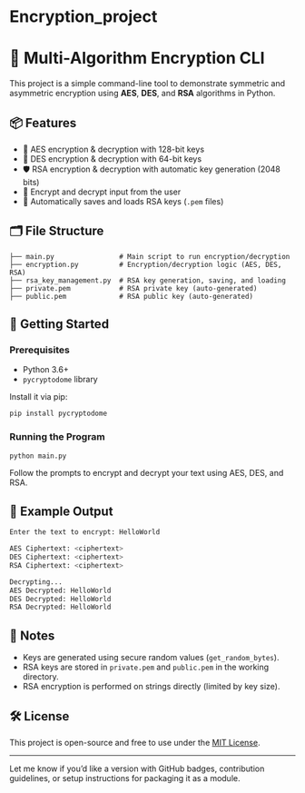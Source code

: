 # Encryption_project

# 🔐 Multi-Algorithm Encryption CLI

This project is a simple command-line tool to demonstrate symmetric and asymmetric encryption using **AES**, **DES**, and **RSA** algorithms in Python.

## 📦 Features

- 🔑 AES encryption & decryption with 128-bit keys
- 🧱 DES encryption & decryption with 64-bit keys
- 🛡️ RSA encryption & decryption with automatic key generation (2048 bits)
- 🔁 Encrypt and decrypt input from the user
- 💾 Automatically saves and loads RSA keys (`.pem` files)

## 🗂️ File Structure

```
├── main.py                # Main script to run encryption/decryption
├── encryption.py          # Encryption/decryption logic (AES, DES, RSA)
├── rsa_key_management.py  # RSA key generation, saving, and loading
├── private.pem            # RSA private key (auto-generated)
├── public.pem             # RSA public key (auto-generated)
```

## 🚀 Getting Started

### Prerequisites

- Python 3.6+
- `pycryptodome` library

Install it via pip:

```bash
pip install pycryptodome
```

### Running the Program

```bash
python main.py
```

Follow the prompts to encrypt and decrypt your text using AES, DES, and RSA.

## 📄 Example Output

```bash
Enter the text to encrypt: HelloWorld

AES Ciphertext: <ciphertext>
DES Ciphertext: <ciphertext>
RSA Ciphertext: <ciphertext>

Decrypting...
AES Decrypted: HelloWorld
DES Decrypted: HelloWorld
RSA Decrypted: HelloWorld
```

## 📌 Notes

- Keys are generated using secure random values (`get_random_bytes`).
- RSA keys are stored in `private.pem` and `public.pem` in the working directory.
- RSA encryption is performed on strings directly (limited by key size).

## 🛠️ License

This project is open-source and free to use under the [MIT License](LICENSE).

---

Let me know if you’d like a version with GitHub badges, contribution guidelines, or setup instructions for packaging it as a module.
